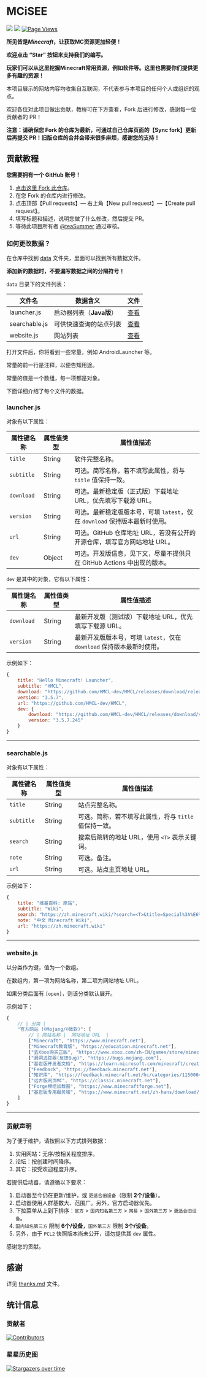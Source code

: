 # MCiSEE

![](https://img.shields.io/badge/license-CC--BY--SA--4.0-green) ![](https://img.shields.io/github/stars/teaSummer/MCiSEE) [![Page Views](https://badges.toozhao.com/badges/01HTFPN35M6ETEFBVAP3SEWRKG/green.svg)](https://badges.toozhao.com/stats/01HTFPN35M6ETEFBVAP3SEWRKG)

**所见皆是*Minecraft*，让获取MC资源更加轻便！**

**欢迎点击 “Star” 按钮来支持我们的编写。**

**玩家们可以从这里挖掘Minecraft常用资源，例如软件等。这里也需要你们提供更多有趣的资源！**

本项目展示的网站内容均收集自互联网，不代表参与本项目的任何个人或组织的观点。

欢迎各位对此项目做出贡献，教程可在下方查看，Fork 后进行修改，感谢每一位贡献者的 PR！

**注意：请确保您 Fork 的仓库为最新，可通过自己仓库页面的【Sync fork】更新后再提交 PR！旧版仓库的合并会带来很多麻烦，感谢您的支持！**

## 贡献教程

**您需要拥有一个 GitHub 账号！**

1. [点击这里 Fork 此仓库](https://github.com/teaSummer/MCiSEE/fork)。
2. 在您 Fork 的仓库内进行修改。
3. 点击顶部【Pull requests】— 右上角【New pull request】—【Create pull request】。
4. 填写标题和描述，说明您做了什么修改，然后提交 PR。
5. 等待此项目所有者 [@teaSummer](https://github.com/teaSummer) 通过审核。

### 如何更改数据？

在仓库中找到 [data](data) 文件夹，里面可以找到所有数据文件。

**添加新的数据时，不要漏写数据之间的分隔符号！**

`data` 目录下的文件列表：

| 文件名           | 数据含义             | 文件                       |
|---------------|------------------|--------------------------|
| launcher.js   | 启动器列表（**Java版**） | [查看](data/launcher.js)   |
| searchable.js | 可供快速查询的站点列表      | [查看](data/searchable.js) |
| website.js    | 网站列表             | [查看](data/website.js)    |

打开文件后，你将看到一些常量，例如 AndroidLauncher 等。

常量的前一行是注释，以便告知用途。

常量的值是一个数组，每一项都是对象。

下面详细介绍了每个文件的数据。

### launcher.js

对象有以下属性：

| 属性键名称      | 属性值类型  | 属性值描述                                            |
|------------|--------|--------------------------------------------------|
| `title`    | String | 软件完整名称。                                          |
| `subtitle` | String | 可选。简写名称，若不填写此属性，将与 `title` 值保持一致。                |
| `download` | String | 可选。最新稳定版（正式版）下载地址 URL，优先填写下载源 URL。               |
| `version`  | String | 可选。最新稳定版版本号，可填 `latest`，仅在 `download` 保持版本最新时使用。 |
| `url`      | String | 可选。GitHub 仓库地址 URL，若没有公开的开源仓库，填写官方网站地址 URL。      |
| `dev`      | Object | 可选。开发版信息，见下文，尽量不提供只在 GitHub Actions 中出现的版本。      |

`dev` 是其中的对象，它有以下属性：

| 属性键名称      | 属性值类型  | 属性值描述                                         |
|------------|--------|-----------------------------------------------|
| `download` | String | 最新开发版（测试版）下载地址 URL，优先填写下载源 URL。               |
| `version`  | String | 最新开发版版本号，可填 `latest`，仅在 `download` 保持版本最新时使用。 |

示例如下：

``` javascript
{
    title: "Hello Minecraft! Launcher",
    subtitle: "HMCL",
    download: "https://github.com/HMCL-dev/HMCL/releases/download/release-3.5.7/HMCL-3.5.7.exe",
    version: "3.5.7",
    url: "https://github.com/HMCL-dev/HMCL",
    dev: {
        download: "https://github.com/HMCL-dev/HMCL/releases/download/v3.5.7.245/HMCL-3.5.7.245.exe",
        version: "3.5.7.245"
    }
}
```

---

### searchable.js

对象有以下属性：

| 属性键名称      | 属性值类型  | 属性值描述                           |
|------------|--------|---------------------------------|
| `title`    | String | 站点完整名称。                         |
| `subtitle` | String | 可选。简称，若不填写此属性，将与 `title` 值保持一致。 |
| `search`   | String | 搜索后跳转的地址 URL，使用 `<T>` 表示关键词。    |
| `note`     | String | 可选。备注。                          |
| `url`      | String | 可选。站点主页地址 URL。                  |

示例如下：

``` javascript
{
    title: "维基百科: 原站",
    subtitle: "Wiki",
    search: "https://zh.minecraft.wiki/?search=<T>&title=Special%3A%E6%90%9C%E7%B4%A2&fulltext=search",
    note: "中文 Minecraft Wiki",
    url: "https://zh.minecraft.wiki"
}
```

---

### website.js

以分类作为键，值为一个数组。

在数组内，第一项为网站名称，第二项为网站地址 URL。

如果分类后面有 `[open]`，则该分类默认展开。

示例如下：

``` javascript
{
    // | 分类 |
    "官方网站 (©Mojang/©微软)": [
        // | 网站名称 |  网站地址 URL  |
        ["Minecraft", "https://www.minecraft.net"],
        ["Minecraft教育版", "https://education.minecraft.net"],
        ["去Xbox购买正版", "https://www.xbox.com/zh-CN/games/store/minecraft-java-bedrock-edition-for-pc/9NXP44L49SHJ/0010"],
        ["漏洞追踪器(反馈Bug)", "https://bugs.mojang.com"],
        ["基岩版开发者文档", "https://learn.microsoft.com/minecraft/creator/"],
        ["Feedback", "https://feedback.minecraft.net"],
        ["知识库", "https://feedback.minecraft.net/hc/categories/115000410252-Knowledge-Base"],
        ["远古版网页MC", "https://classic.minecraft.net"],
        ["Forge模组加载器", "https://www.minecraftforge.net"],
        ["基岩版专用服务端", "https://www.minecraft.net/zh-hans/download/server/bedrock"]
    ]
}
```

---

### 贡献声明

为了便于维护，请按照以下方式排列数据：

1. 实用网站：无序/按相关程度排序。
2. 论坛：按创建时间降序。
3. 其它：按受欢迎程度升序。

若提供启动器，请遵循以下要求：

1. 启动器至今仍在更新/维护，或 `更适合旧设备`（限制 **2个/设备**）。
2. 启动器使用人群基数大、范围广。另外，官方启动器优先。
3. 下拉菜单从上到下排序：`官方` > `国内知名第三方` > `网易` > `国外第三方` > `更适合旧设备`。
4. `国内知名第三方` 限制 **6个/设备**，`国外第三方` 限制 **3个/设备**。
5. 另外，由于 `PCL2` 快照版本尚未公开，请勿提供其 `dev` 属性。

感谢您的贡献。

## 感谢

详见 [thanks.md](thanks.md) 文件。

## 统计信息

### 贡献者

[![Contributors](https://contrib.rocks/image?repo=teaSummer/MCiSEE)](https://github.com/teaSummer/MCiSEE/graphs/contributors)

### 星星历史图

[![Stargazers over time](https://starchart.cc/teaSummer/MCiSEE.svg?variant=adaptive)](https://starchart.cc/teaSummer/MCiSEE)
